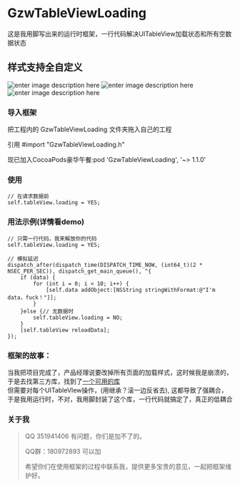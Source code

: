 GzwTableViewLoading  
===================================  
   这是我用脚写出来的运行时框架，一行代码解决UITableView加载状态和所有空数据状态
  
    
样式支持全自定义  
-----------------------------------  
  ![enter image description here](http://a1.qpic.cn/psb?/V106kzCe1y2bCc/.F1SF.k0x2IwDNm86QQzf3yrWRtB5uw2HpADHjSmA80!/b/dKgAAAAAAAAA&bo=gAJwBIACcAQDACU!&rf=viewer_4&t=5) 
   ![enter image description here](http://a2.qpic.cn/psb?/V106kzCe1y2bCc/SrHEiLrlKaQAKkjMenkUNoxthFm*s15uzxQTlTyXeH8!/b/dKkAAAAAAAAA&bo=gAJwBIACcAQDACU!&rf=viewer_4&t=5)
   ![enter image description here](http://a3.qpic.cn/psb?/V106kzCe1y2bCc/nPvZZBMkqGEIq2vfC4ChHtpC*e1iEsvsq8Xj7sWhuoU!/b/dKcAAAAAAAAA&bo=gAJwBIACcAQDACU!&rf=viewer_4&t=5)
    
### 导入框架  
  把工程内的 GzwTableViewLoading 文件夹拖入自己的工程
  
  引用 #import "GzwTableViewLoading.h"
  
  现已加入CocoaPods豪华午餐:pod 'GzwTableViewLoading', '~> 1.1.0'
   
          
### 使用    
    // 在请求数据前
    self.tableView.loading = YES;
  
### 用法示例(详情看demo)
    // 只需一行代码，我来解放你的代码
    self.tableView.loading = YES;
    
    // 模拟延迟
    dispatch_after(dispatch_time(DISPATCH_TIME_NOW, (int64_t)(2 * NSEC_PER_SEC)), dispatch_get_main_queue(), ^{
        if (data) {
            for (int i = 0; i < 10; i++) {
                [self.data addObject:[NSString stringWithFormat:@"I'm data，fuck！"]];
            }
        }else {// 无数据时
            self.tableView.loading = NO;
        }
        [self.tableView reloadData];
    });
### 框架的故事：
当我把项目完成了，产品经理说要改掉所有页面的加载样式，这时候我是崩溃的，于是去找第三方库，找到了[一个可用的库](https://github.com/dzenbot/DZNEmptyDataSet)<br />  但需要对每个UITableVIew操作，(用继承？滚一边反省去), 
这都导致了强耦合，于是我用运行时，不对，我用脚封装了这个库，一行代码就搞定了，真正的低耦合

  
  
### 关于我  
> QQ 351941406 有问题，你们是加不了的。 
>  
> QQ群：180972893  可以加
>  
> 希望你们在使用框架的过程中联系我，提供更多宝贵的意见，一起把框架维护好。  
 
  
